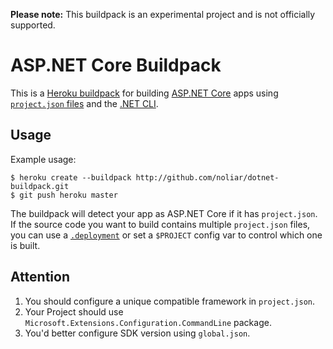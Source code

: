 **Please note:** This buildpack is an experimental project and is not officially supported.

# ASP.NET Core Buildpack

This is a [Heroku buildpack](http://devcenter.heroku.com/articles/buildpack) for building [ASP.NET Core](https://docs.asp.net/en/latest/conceptual-overview/aspnet.html) apps using [`project.json` files](https://github.com/aspnet/Home/wiki/Project.json-file) and the [.NET CLI](https://github.com/dotnet/cli).

## Usage

Example usage:

    $ heroku create --buildpack http://github.com/noliar/dotnet-buildpack.git
    $ git push heroku master

The buildpack will detect your app as ASP.NET Core if it has `project.json`. If the source code you want to build contains multiple `project.json` files, you can use a [`.deployment`](https://github.com/projectkudu/kudu/wiki/Customizing-deployments) or set a `$PROJECT` config var to control which one is built.

## Attention
1. You should configure a unique compatible framework in `project.json`.
2. Your Project should use `Microsoft.Extensions.Configuration.CommandLine` package.
3. You'd better configure SDK version using `global.json`.

